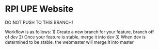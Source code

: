 RPI UPE Website
===============

DO NOT PUSH TO THIS BRANCH!

Workflow is as follows:
    1) Create a new branch for your feature, branch off of dev
    2) Once your feature is stable, merge it into dev
    3) When dev is determined to be stable, the webmaster will merge it into master

